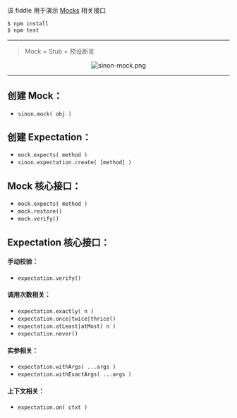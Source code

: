 该 fiddle 用于演示 [Mocks](http://sinonjs.org/docs/#mocks) 相关接口

```sh
$ npm install
$ npm test
```

---

> Mock = Stub + 预设断言

<p align="center"><img alt="sinon-mock.png" src="https://raw.githubusercontent.com/pwnn/img/master/sinon-mock.png)"></p>

---

## 创建 Mock：

- `sinon.mock( obj )`

## 创建 Expectation：

- `mock.expects( method )`
- `sinon.expectation.create( [method] )`

## Mock 核心接口：

- `mock.expects( method )`
- `mock.restore()`
- `mock.verify()`

## Expectation 核心接口：

#### 手动校验：

- `expectation.verify()`

#### 调用次数相关：

- `expectation.exactly( n )`
- `expectation.once|twice|thrice()`
- `expectation.atLeast|atMost( n )`
- `expectation.never()`

#### 实参相关：

- `expectation.withArgs( ...args )`
- `expectation.withExactArgs( ...args )`

#### 上下文相关：

- `expectation.on( ctxt )`
